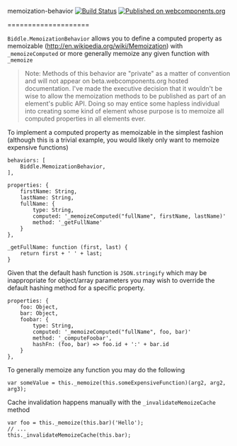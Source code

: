 memoization-behavior [![Build Status](https://travis-ci.org/shawncplus/memoization-behavior.svg?branch=master)](https://travis-ci.org/shawncplus/memoization-behavior) [![Published on webcomponents.org](https://img.shields.io/badge/webcomponents.org-published-blue.svg)](https://beta.webcomponents.org/element/shawncplus/memoization-behavior)

====================

`Biddle.MemoizationBehavior` allows you to define a computed property
as memoizable (http://en.wikipedia.org/wiki/Memoization) with `_memoizeComputed`
or more generally memoize any given function with `_memoize`

> Note: Methods of this behavior are "private" as a matter of convention and will
> not appear on beta.webcomponents.org hosted documentation. I've made the
> executive decision that it wouldn't be wise to allow the memoization methods
> to be published as part of an element's public API. Doing so may entice some
> hapless individual into creating some kind of element whose purpose is to
> memoize all computed properties in all elements ever.

To implement a computed property as memoizable in the simplest fashion (although
this is a trivial example, you would likely only want to memoize expensive functions)

    behaviors: [
        Biddle.MemoizationBehavior,
    ],

    properties: {
        firstName: String,
        lastName: String,
        fullName: {
            type: String,
            computed: '_memoizeComputed("fullName", firstName, lastName)'
            method: '_getFullName'
        }
    },

    _getFullName: function (first, last) {
        return first + ' ' + last;
    }

Given that the default hash function is `JSON.stringify` which may be inappropriate
for object/array parameters you may wish to override the default hashing method
for a specific property.

    properties: {
        foo: Object,
        bar: Object,
        foobar: {
            type: String,
            computed: '_memoizeComputed("fullName", foo, bar)'
            method: '_computeFoobar',
            hashFn: (foo, bar) => foo.id + ':' + bar.id
        }
    },

To generally memoize any function you may do the following

    var someValue = this._memoize(this.someExpensiveFunction)(arg2, arg2, arg3);

Cache invalidation happens manually with the `_invalidateMemoizeCache` method

    var foo = this._memoize(this.bar)('Hello');
    // ...
    this._invalidateMemoizeCache(this.bar);


